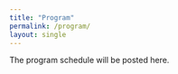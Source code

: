 ```yaml
---
title: "Program"
permalink: /program/
layout: single
---
```


The program schedule will be posted here.
